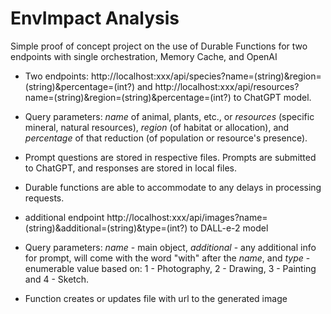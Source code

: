 # EnvImpact Analysis
 Simple proof of concept project on the use of Durable Functions for two endpoints with single orchestration, Memory Cache, and OpenAI
* Two endpoints: http://localhost:xxx/api/species?name=(string)&region=(string)&percentage=(int?) and http://localhost:xxx/api/resources?name=(string)&region=(string)&percentage=(int?) to ChatGPT model.
* Query parameters: _name_ of animal, plants, etc., or _resources_ (specific mineral, natural resources), _region_ (of habitat or allocation), and _percentage_ of that reduction (of population or resource's presence). 
* Prompt questions are stored in respective files. Prompts are submitted to ChatGPT, and responses are stored in local files. 
* Durable functions are able to accommodate to any delays in processing requests.

* additional endpoint http://localhost:xxx/api/images?name=(string)&additional=(string)&type=(int?) to DALL-e-2 model
* Query parameters: _name_ - main object, _additional_ - any additional info for prompt, will come with the word "with" after the _name_, and _type_ -  enumerable value based on: 1 - Photography, 2 - Drawing, 3 - Painting and 4 - Sketch.
* Function creates or updates file with url to the generated image
